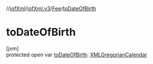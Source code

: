 //[iofXml](../../../index.md)/[iofXml.v3](../index.md)/[Fee](index.md)/[toDateOfBirth](to-date-of-birth.md)

# toDateOfBirth

[jvm]\
protected open var [toDateOfBirth](to-date-of-birth.md): [XMLGregorianCalendar](https://docs.oracle.com/javase/8/docs/api/javax/xml/datatype/XMLGregorianCalendar.html)
